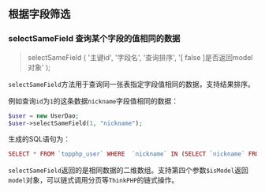 ## 根据字段筛选

### selectSameField 查询某个字段的值相同的数据

> selectSameField \( '主键id', '字段名', '查询排序', '\[ false \]是否返回model对象' \);

`selectSameField`方法用于查询同一张表指定字段值相同的数据，支持结果排序。

例如查询`id`为`1`的这条数据`nickname`字段值相同的数据：

```php
$user = new UserDao;
$user->selectSameField(1, "nickname");
```

生成的SQL语句为：

```php
SELECT * FROM `topphp_user` WHERE  `nickname` IN (SELECT `nickname` FROM `topphp_user` WHERE  `id` = 1)  AND (  `delete_time` IS NULL OR `delete_time` = 0 )
```

`selectSameField`返回的是相同数据的二维数组。支持第四个参数`$isModel`返回`model`对象，可以链式调用分页等`ThinkPHP`的链式操作。





